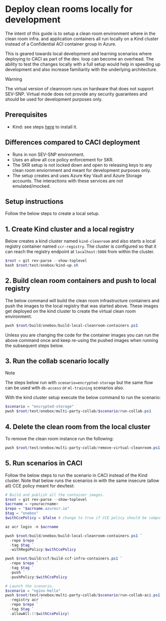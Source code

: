 # Deploy clean rooms locally for development <!-- omit from toc -->

The intent of this guide is to setup a clean room environment where in the clean room infra. and 
application containers all run locally on a Kind cluster instead of a Confidential ACI container 
group in Azure.

This is geared towards local development and learning scenarios where deploying to CACI as part of 
the dev. loop can become an overhead. The ability to test the changes locally with a full setup 
would help in speeding up development and also increase familiarity with the underlying architecture.

> [!WARNING]
> The virtual version of cleanroom runs on hardware that does not support SEV-SNP. Virtual mode 
> does not provide any security guarantees and should be used for development purposes only.

## Prerequisites <!-- omit from toc -->
- Kind: see steps [here](https://kind.sigs.k8s.io/docs/user/quick-start/) to install it.

## Differences compared to CACI deployment <!-- omit from toc -->
- Runs in non SEV-SNP environment.
- Uses an allow all cce policy enforcement for SKR.
- The SKR setup is not locked down and open to releasing keys to any clean room enviornment and 
  meant for development purposes only.
- The setup creates and uses Azure Key Vault and Azure Storage accounts. The interactions with these
  services are not emulated/mocked.

## Setup instructions <!-- omit from toc -->
Follow the below steps to create a local setup.

## 1. Create Kind cluster and a local registry
Below creates a kind cluster named `kind-cleanroom` and also starts a local registry container named `ccr-registry`. The cluster is configured so that it can reach the registry endpoint at `localhost:5000` from within the cluster.
```powershell
$root = git rev-parse --show-toplevel
bash $root/test/onebox/kind-up.sh
```
## 2. Build clean room containers and push to local registry
The below command will build the clean room infrastructure containers and push the images to the 
local registry that was started above. These images get deployed on the kind cluster to create the 
virtual clean room environment.
```powershell
pwsh $root/build/onebox/build-local-cleanroom-containers.ps1
```
Unless you are changing the code for the container images you can run the above command once and 
keep re-using the pushed images when running the subsequent steps below.

## 3. Run the collab scenario locally
> [!NOTE]
> The steps below run with `scenario=encrypted-storage` but the same flow can be used with
>  `db-access` or `ml-training` scenarios also.

With the kind cluster setup execute the below command to run the scenario:
```powershell
$scenario = "encrypted-storage"
pwsh $root/test/onebox/multi-party-collab/$scenario/run-collab.ps1
```

## 4. Delete the clean room from the local cluster
To remove the clean room instance run the following:
```powershell
pwsh $root/test/onebox/multi-party-collab/remove-virtual-cleanroom.ps1
```

## 5. Run scenarios in CACI
Follow the below steps to run the scenario in CACI instead of the Kind cluster. Note that below runs the scenarios in with the same insecure (allow all) CCE policy meant for dev/test:
```powershell
# Build and publish all the container images.
$root = git rev-parse --show-toplevel
$acrname = <youracrname>
$repo = "$acrname.azurecr.io"
$tag = "onebox"
$withCcePolicy = $false # change to true if CCE policy should be computed and enforced.

az acr login -n $acrname

pwsh $root/build/onebox/build-local-cleanroom-containers.ps1 `
  -repo $repo `
  -tag $tag `
  -withRegoPolicy:$withCcePolicy

pwsh $root/build/ccf/build-ccf-infra-containers.ps1 `
  -repo $repo `
  -tag $tag `
  -push `
  -pushPolicy:$withCcePolicy

# Launch the scenario.
$scenario = "nginx-hello"
pwsh $root/test/onebox/multi-party-collab/$scenario/run-collab-aci.ps1 `
  -registry acr `
  -repo $repo `
  -tag $tag `
  -allowAll:(!$withCcePolicy)
```
